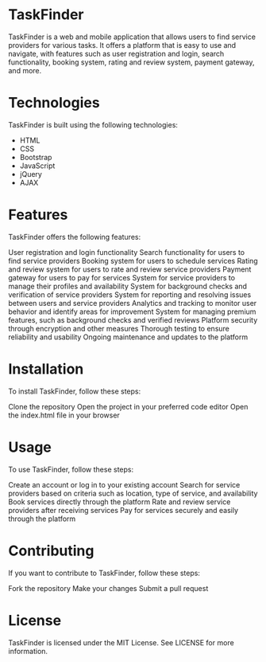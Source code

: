 # TaskFinder
TaskFinder is a web and mobile application that allows users to find service providers for various tasks. It offers a platform that is easy to use and navigate, with features such as user registration and login, search functionality, booking system, rating and review system, payment gateway, and more.

# Technologies
TaskFinder is built using the following technologies:  

* HTML  
* CSS  
* Bootstrap  
* JavaScript  
* jQuery  
* AJAX  

# Features
TaskFinder offers the following features:  

User registration and login functionality
Search functionality for users to find service providers
Booking system for users to schedule services
Rating and review system for users to rate and review service providers
Payment gateway for users to pay for services
System for service providers to manage their profiles and availability
System for background checks and verification of service providers
System for reporting and resolving issues between users and service providers
Analytics and tracking to monitor user behavior and identify areas for improvement
System for managing premium features, such as background checks and verified reviews
Platform security through encryption and other measures
Thorough testing to ensure reliability and usability
Ongoing maintenance and updates to the platform

# Installation
To install TaskFinder, follow these steps:  

Clone the repository
Open the project in your preferred code editor
Open the index.html file in your browser

# Usage
To use TaskFinder, follow these steps:  

Create an account or log in to your existing account
Search for service providers based on criteria such as location, type of service, and availability
Book services directly through the platform
Rate and review service providers after receiving services
Pay for services securely and easily through the platform

# Contributing
If you want to contribute to TaskFinder, follow these steps:  

Fork the repository
Make your changes
Submit a pull request

# License
TaskFinder is licensed under the MIT License. See LICENSE for more information.